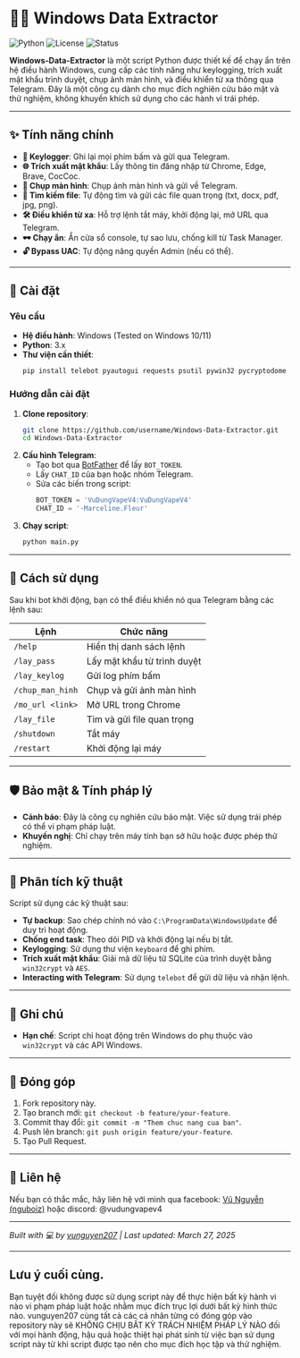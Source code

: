 # 🕵️‍♂️ Windows Data Extractor

![Python](https://img.shields.io/badge/Python-3.x-blue.svg) ![License](https://img.shields.io/badge/License-MIT-green.svg) ![Status](https://img.shields.io/badge/Status-Experimental-red.svg)

**Windows-Data-Extractor** là một script Python được thiết kế để chạy ẩn trên hệ điều hành Windows, cung cấp các tính năng như keylogging, trích xuất mật khẩu trình duyệt, chụp ảnh màn hình, và điều khiển từ xa thông qua Telegram. Đây là một công cụ dành cho mục đích nghiên cứu bảo mật và thử nghiệm, không khuyến khích sử dụng cho các hành vi trái phép.

---

## ✨ Tính năng chính

- **🔑 Keylogger**: Ghi lại mọi phím bấm và gửi qua Telegram.
- **🌐 Trích xuất mật khẩu**: Lấy thông tin đăng nhập từ Chrome, Edge, Brave, CocCoc.
- **📸 Chụp màn hình**: Chụp ảnh màn hình và gửi về Telegram.
- **📂 Tìm kiếm file**: Tự động tìm và gửi các file quan trọng (txt, docx, pdf, jpg, png).
- **🛠 Điều khiển từ xa**: Hỗ trợ lệnh tắt máy, khởi động lại, mở URL qua Telegram.
- **🕶 Chạy ẩn**: Ẩn cửa sổ console, tự sao lưu, chống kill từ Task Manager.
- **🔓 Bypass UAC**: Tự động nâng quyền Admin (nếu có thể).

---

## 🚀 Cài đặt

### Yêu cầu
- **Hệ điều hành**: Windows (Tested on Windows 10/11)
- **Python**: 3.x
- **Thư viện cần thiết**:
  ```bash
  pip install telebot pyautogui requests psutil pywin32 pycryptodome keyboard
  ```

### Hướng dẫn cài đặt
1. **Clone repository**:
   ```bash
   git clone https://github.com/username/Windows-Data-Extractor.git
   cd Windows-Data-Extractor
   ```
2. **Cấu hình Telegram**:
   - Tạo bot qua [BotFather](https://t.me/BotFather) để lấy `BOT_TOKEN`.
   - Lấy `CHAT_ID` của bạn hoặc nhóm Telegram.
   - Sửa các biến trong script:
     ```python
     BOT_TOKEN = 'VuDungVapeV4:VuDungVapeV4' 
     CHAT_ID = '-Marceline.Fleur'
     ```
3. **Chạy script**:
   ```bash
   python main.py
   ```

---

## 📖 Cách sử dụng

Sau khi bot khởi động, bạn có thể điều khiển nó qua Telegram bằng các lệnh sau:

| Lệnh                | Chức năng                          |
|---------------------|------------------------------------|
| `/help`             | Hiển thị danh sách lệnh            |
| `/lay_pass`         | Lấy mật khẩu từ trình duyệt        |
| `/lay_keylog`       | Gửi log phím bấm                   |
| `/chup_man_hinh`    | Chụp và gửi ảnh màn hình          |
| `/mo_url <link>`    | Mở URL trong Chrome                |
| `/lay_file`         | Tìm và gửi file quan trọng         |
| `/shutdown`         | Tắt máy                            |
| `/restart`          | Khởi động lại máy                  |

---

## 🛡️ Bảo mật & Tính pháp lý

- **Cảnh báo**: Đây là công cụ nghiên cứu bảo mật. Việc sử dụng trái phép có thể vi phạm pháp luật.
- **Khuyến nghị**: Chỉ chạy trên máy tính bạn sở hữu hoặc được phép thử nghiệm.

---

## 🧠 Phân tích kỹ thuật

Script sử dụng các kỹ thuật sau:
- **Tự backup**: Sao chép chính nó vào `C:\ProgramData\WindowsUpdate` để duy trì hoạt động.
- **Chống end task**: Theo dõi PID và khởi động lại nếu bị tắt.
- **Keylogging**: Sử dụng thư viện `keyboard` để ghi phím.
- **Trích xuất mật khẩu**: Giải mã dữ liệu từ SQLite của trình duyệt bằng `win32crypt` và `AES`.
- **Interacting with Telegram**: Sử dụng `telebot` để gửi dữ liệu và nhận lệnh.

---

## 📌 Ghi chú

- **Hạn chế**: Script chỉ hoạt động trên Windows do phụ thuộc vào `win32crypt` và các API Windows.

---

## 🤝 Đóng góp

1. Fork repository này.
2. Tạo branch mới: `git checkout -b feature/your-feature`.
3. Commit thay đổi: `git commit -m "Them chuc nang cua ban"`.
4. Push lên branch: `git push origin feature/your-feature`.
5. Tạo Pull Request.

---

## 🌟 Liên hệ

Nếu bạn có thắc mắc, hãy liên hệ với mình qua facebook: [Vũ Nguyễn (nguboiz)](www.facebook.com/trumflorentinovucony) hoặc discord: @vudungvapev4

---

*Built with 💻 by [vunguyen207](https://github.com/vunguyen207) | Last updated: March 27, 2025*

---

## Lưu ý cuối cùng.

Bạn tuyệt đối không được sử dụng script này để thực hiện bất kỳ hành vi nào vi phạm pháp luật hoặc nhằm mục đích trục lợi dưới bất kỳ hình thức nào. vunguyen207 cùng tất cả các cá nhân từng có đóng góp vào repository này sẽ KHÔNG CHỊU BẤT KỲ TRÁCH NHIỆM PHÁP LÝ NÀO đối với mọi hành động, hậu quả hoặc thiệt hại phát sinh từ việc bạn sử dụng script này từ khi script được tạo nên cho mục đích học tập và thử nghiệm.
